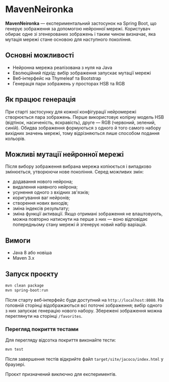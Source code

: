 # MavenNeironka

**MavenNeironka** — експериментальний застосунок на Spring Boot, що генерує зображення за допомогою нейронної мережі. Користувач обирає одне зі згенерованих зображень і таким чином визначає, яка мутація мережі стане основою для наступного покоління.

## Основні можливості
- Нейронна мережа реалізована з нуля на Java
- Еволюційний підхід: вибір зображення запускає мутації мережі
- Веб‑інтерфейс на Thymeleaf та Bootstrap
- Генерація пари зображень у просторах HSB та RGB

## Як працює генерація
При старті застосунку для кожної конфігурації нейромережі створюється пара зображень. Перше використовує колірну модель HSB (відтінок, насиченість, яскравість), друге — RGB (червоний, зелений, синій). Обидва зображення формуються з одного й того самого набору вихідних значень мережі, тому відрізняються лише способом подання кольорів.

## Можливі мутації нейронної мережі
Після вибору зображення вибрана мережа копіюється і випадково змінюється, утворюючи нове покоління. Серед можливих змін:
- додавання нового нейрона;
- видалення наявного нейрона;
- усунення одного з вхідних зв'язків;
- коригування ваг нейронів;
- створення нових виходів;
- зміна індексів результату;
- зміна функції активації.
Якщо отримані зображення не влаштовують, можна повторно натиснути на перше з них — воно відповідає попередньому стану мережі й згенерує новий набір варіацій.

## Вимоги
- Java 8 або новіша
- Maven 3.x

## Запуск проєкту
```bash
mvn clean package
mvn spring-boot:run
```
Після старту веб‑інтерфейс буде доступний на `http://localhost:8080`. На головній сторінці відображаються всі поточні зображення; вибір одного з них запускає генерацію нового набору.
Збережені зображення можна переглянути на сторінці `/favorites`.

### Перегляд покриття тестами
Для перегляду відсотка покриття виконайте тести:
```bash
mvn test
```
Після завершення тестів відкрийте файл `target/site/jacoco/index.html` у браузері.

Проєкт призначений виключно для експериментів.
